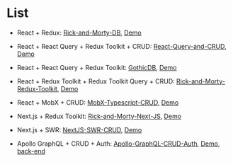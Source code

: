 # List
* React + Redux: [Rick-and-Morty-DB](https://github.com/Alexaltrex/Rick-and-Morty-DB), [Demo](https://alexaltrex.github.io/Rick-and-Morty-DB)
* React + React Query + Redux Toolkit + CRUD: [React-Query-and-CRUD](https://github.com/Alexaltrex/React-Query-and-CRUD/tree/main), [Demo](https://alexaltrex.github.io/React-Query-and-CRUD)
* React + React Query + Redux Toolkit: [GothicDB](https://github.com/Alexaltrex/GothicDB/tree/main), [Demo](https://alexaltrex.github.io/GothicDB/)
* React + Redux Toolkit + Redux Toolkit Query + CRUD: [Rick-and-Morty-Redux-Toolkit](https://github.com/Alexaltrex/Rick-and-Morty-Redux-Toolkit), [Demo](https://alexaltrex.github.io/Rick-and-Morty-Redux-Toolkit/)
* React + MobX + CRUD: [MobX-Typescript-CRUD](https://github.com/Alexaltrex/MobX-Typescript-CRUD), [Demo](https://alexaltrex.github.io/MobX-Typescript-CRUD/)
* Next.js + Redux Toolkit: [Rick-and-Morty-Next-JS](https://github.com/Alexaltrex/Rick-and-Morty-Next-JS), [Demo](https://rick-and-morty-next-js-eight.vercel.app/)
* Next.js + SWR: [NextJS-SWR-CRUD](https://github.com/Alexaltrex/NextJS-SWR-CRUD), [Demo](https://next-js-swr-crud.vercel.app/)

* Apollo GraphQL + CRUD + Auth: [Apollo-GraphQL-CRUD-Auth](https://github.com/Alexaltrex/Apollo-GraphQL-CRUD-Auth), [Demo](https://alexaltrex.github.io/Apollo-GraphQL-CRUD-Auth/), [back-end](https://graphql-crud-auth.herokuapp.com/graphql)
